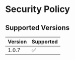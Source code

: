 # Security Policy

## Supported Versions

| Version | Supported          |
| ------- | ------------------ |
| 1.0.7   | :white_check_mark: |
